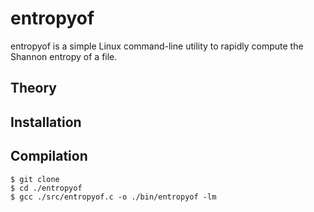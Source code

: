 # entropyof

entropyof is a simple Linux command-line utility to rapidly compute the Shannon entropy of a file.

## Theory

## Installation

## Compilation

```{shell}
$ git clone
$ cd ./entropyof 
$ gcc ./src/entropyof.c -o ./bin/entropyof -lm
```
